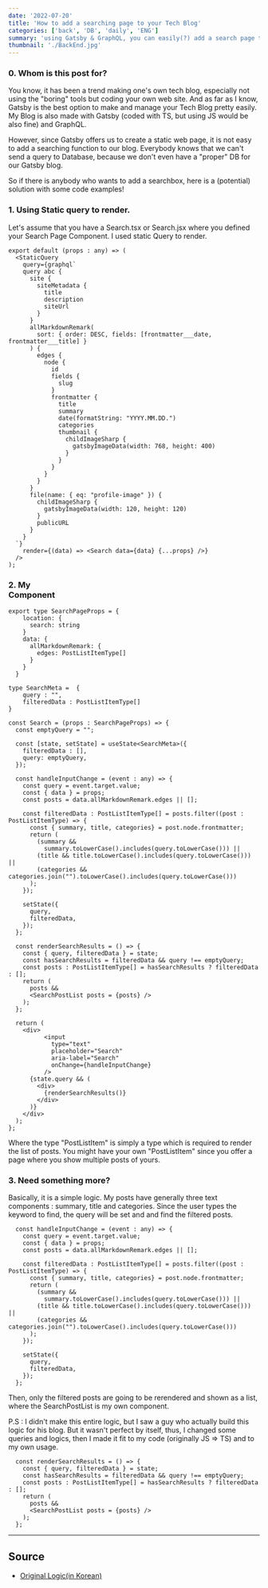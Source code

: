 ```yaml
---
date: '2022-07-20'
title: 'How to add a searching page to your Tech Blog'
categories: ['back', 'DB', 'daily', 'ENG']
summary: 'using Gatsby & GraphQL, you can easily(?) add a search page to your own blog!'
thumbnail: './BackEnd.jpg'
---
```

### 0. Whom is this post for?

You know, it has been a trend making one's own tech blog, especially not using the "boring" tools but coding your own web site.
And as far as I know, Gatsby is the best option to make and manage your Tech Blog pretty easily. My Blog is also made with 
Gatsby (coded with TS, but using JS would be also fine) and GraphQL.

However, since Gatsby offers us to create a static web page, it is not easy to add a searching function to our blog.
Everybody knows that we can't send a query to Database, because we don't even have a "proper" DB for our Gatsby blog.

So if there is anybody who wants to add a searchbox, here is a (potential) solution with some code examples!
### 1. Using Static query to render.

Let's assume that you have a Search.tsx or Search.jsx where you defined your Search Page Component.
I used static Query to render.

```
export default (props : any) => (
  <StaticQuery
    query={graphql`
    query abc {
      site {
        siteMetadata {
          title
          description
          siteUrl
        }
      }
      allMarkdownRemark(
        sort: { order: DESC, fields: [frontmatter___date, frontmatter___title] }
      ) {
        edges {
          node {
            id
            fields {
              slug
            }
            frontmatter {
              title
              summary
              date(formatString: "YYYY.MM.DD.")
              categories
              thumbnail {
                childImageSharp {
                  gatsbyImageData(width: 768, height: 400)
                }
              }
            }
          }
        }
      }
      file(name: { eq: "profile-image" }) {
        childImageSharp {
          gatsbyImageData(width: 120, height: 120)
        }
        publicURL
      }
    }
  `}
    render={(data) => <Search data={data} {...props} />}
  />
);
```
### 2. My <Search /> Component

```
export type SearchPageProps = {
    location: {
      search: string
    }
    data: {
      allMarkdownRemark: {
        edges: PostListItemType[]
      }
    }
  }

type SearchMeta =  {
    query : "",
    filteredData : PostListItemType[]
}

const Search = (props : SearchPageProps) => {
  const emptyQuery = "";

  const [state, setState] = useState<SearchMeta>({
    filteredData : [],
    query: emptyQuery,
  });

  const handleInputChange = (event : any) => {
    const query = event.target.value;
    const { data } = props;
    const posts = data.allMarkdownRemark.edges || [];

    const filteredData : PostListItemType[] = posts.filter((post : PostListItemType) => {
      const { summary, title, categories} = post.node.frontmatter;
      return (
        (summary &&
          summary.toLowerCase().includes(query.toLowerCase())) ||
        (title && title.toLowerCase().includes(query.toLowerCase())) ||
        (categories && categories.join("").toLowerCase().includes(query.toLowerCase()))
      );
    });

    setState({
      query,
      filteredData,
    });
  };

  const renderSearchResults = () => {
    const { query, filteredData } = state;
    const hasSearchResults = filteredData && query !== emptyQuery;
    const posts : PostListItemType[] = hasSearchResults ? filteredData : [];
    return (
      posts &&
      <SearchPostList posts = {posts} />
    );
  };

  return (
    <div>
          <input
            type="text"
            placeholder="Search"
            aria-label="Search"
            onChange={handleInputChange}
          />
      {state.query && (
        <div>
          {renderSearchResults()}
        </div>
      )}
    </div>
  );
};
```
Where the type "PostListItem" is simply a type which is required to render the list of posts. You might have your 
own "PostListItem" since you offer a page where you show multiple posts of yours. 
### 3. Need something more?

Basically, it is a simple logic. My posts have generally three text components : summary, title and categories.
Since the user types the keyword to find, the query will be set and and find the filtered posts.

```
  const handleInputChange = (event : any) => {
    const query = event.target.value;
    const { data } = props;
    const posts = data.allMarkdownRemark.edges || [];

    const filteredData : PostListItemType[] = posts.filter((post : PostListItemType) => {
      const { summary, title, categories} = post.node.frontmatter;
      return (
        (summary &&
          summary.toLowerCase().includes(query.toLowerCase())) ||
        (title && title.toLowerCase().includes(query.toLowerCase())) ||
        (categories && categories.join("").toLowerCase().includes(query.toLowerCase()))
      );
    });

    setState({
      query,
      filteredData,
    });
  };

```

Then, only the filtered posts are going to be rerendered and shown as a list,
where the SearchPostList is my 
own component.

P.S : I didn't make this entire logic, but I saw a guy who actually build this logic for his blog.
But it wasn't perfect by itself, thus, I changed some queries and logics, then I made it fit to my code (originally JS => TS) and to my own usage. 

```
  const renderSearchResults = () => {
    const { query, filteredData } = state;
    const hasSearchResults = filteredData && query !== emptyQuery;
    const posts : PostListItemType[] = hasSearchResults ? filteredData : [];
    return (
      posts &&
      <SearchPostList posts = {posts} />
    );
  };
```
---
## Source

- [Original Logic(in Korean)](<https://yohanpro.com/posts/gatsby-search>)

